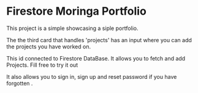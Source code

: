 # Firestore Moringa Portfolio

This project is a simple showcasing a siple portfolio.

The the third card that handles 'projects' has an input where you can add the projects you have worked on.

This id connected to Firestore DataBase. It allows you to fetch and add Projects. Fill free to try it out

It also allows you to sign in, sign up and reset password if you have forgotten .

